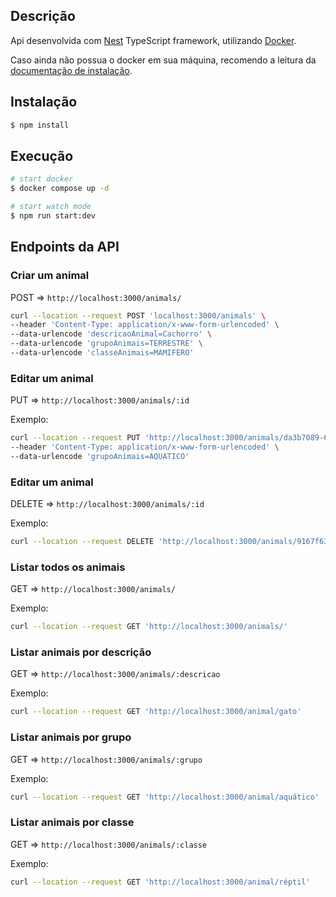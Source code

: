 ## Descrição

Api desenvolvida com [Nest](https://github.com/nestjs/nest) TypeScript framework, utilizando [Docker](https://docs.docker.com/).

Caso ainda não possua o docker em sua máquina, recomendo a leitura da [documentação de instalação](https://docs.docker.com/engine/install/ubuntu/).

## Instalação

```bash
$ npm install
```

## Execução

```bash
# start docker
$ docker compose up -d

# start watch mode
$ npm run start:dev

```

## Endpoints da API

### Criar um animal

POST => ```http://localhost:3000/animals/```

```bash
curl --location --request POST 'localhost:3000/animals' \
--header 'Content-Type: application/x-www-form-urlencoded' \
--data-urlencode 'descricaoAnimal=Cachorro' \
--data-urlencode 'grupoAnimais=TERRESTRE' \
--data-urlencode 'classeAnimais=MAMIFERO'
```

### Editar um animal

PUT => ```http://localhost:3000/animals/:id```

Exemplo:
```bash
curl --location --request PUT 'http://localhost:3000/animals/da3b7089-64cb-48a4-bbd1-aca5d920aadd' \
--header 'Content-Type: application/x-www-form-urlencoded' \
--data-urlencode 'grupoAnimais=AQUATICO'
```

### Editar um animal

DELETE => ```http://localhost:3000/animals/:id```

Exemplo:
```bash
curl --location --request DELETE 'http://localhost:3000/animals/9167f636-c27a-48b9-97fa-8cd75dfc4e40'
```

### Listar todos os animais

GET => ```http://localhost:3000/animals/```

Exemplo:
```bash
curl --location --request GET 'http://localhost:3000/animals/'
```

### Listar animais por descrição

GET => ```http://localhost:3000/animals/:descricao```

Exemplo:
```bash
curl --location --request GET 'http://localhost:3000/animal/gato'
```

### Listar animais por grupo

GET => ```http://localhost:3000/animals/:grupo```

Exemplo:
```bash
curl --location --request GET 'http://localhost:3000/animal/aquático'
```

### Listar animais por classe

GET => ```http://localhost:3000/animals/:classe```

Exemplo:
```bash
curl --location --request GET 'http://localhost:3000/animal/réptil'
```
